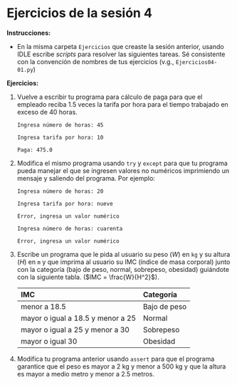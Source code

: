# Ejercicios de la sesión 4

**Instrucciones:** 

- En la misma carpeta `Ejercicios` que creaste la sesión anterior, usando IDLE escribe *scripts*
para resolver las siguientes tareas. Sé consistente con la convención de nombres de tus ejercicios (v.g., `Ejercicios04-01.py`)


**Ejercicios:**

1. Vuelve a escribir tu programa para cálculo de paga para que el empleado reciba 1.5 veces la tarifa por hora para el tiempo
trabajado en exceso de 40 horas.
	
	`Ingresa número de horas: 45 `
	
	`Ingresa tarifa por hora: 10`
	
	`Paga: 475.0`

1. Modifica el mismo programa usando `try` y `except` para que tu programa pueda manejar el que se ingresen valores no numéricos
imprimiendo un mensaje y saliendo del programa. Por ejemplo:

	`Ingresa número de horas: 20`
	
	`Ingresa tarifa por hora: nueve`
	
	`Error, ingresa un valor numérico`
	
	
	`Ingresa número de horas: cuarenta`
	
	`Error, ingresa un valor numérico`


1. Escribe un programa que le pida al usuario su peso ($W$) en `kg` y su altura ($H$) en `m` y que imprima al usuario su IMC (índice de masa corporal) junto con la categoría
(bajo de peso, normal, sobrepeso, obesidad) guiándote con la siguiente tabla. ($IMC = \frac{W}{H^2}$).

	|              **IMC**               | **Categoría** | 
	|:-----------------------------------|:--------------|
	| menor a 18.5                       | Bajo de peso  |
	| mayor o igual a 18.5 y menor a 25  |    Normal     |
	| mayor o igual a  25 y menor a 30   |   Sobrepeso   |
	| mayor o igual 30                   |   Obesidad    |

1. Modifica tu programa anterior usando `assert` para que el programa garantice que el peso es mayor a 2 kg y menor a 500 kg y que la altura es mayor a medio metro y menor a 2.5 metros.